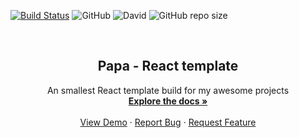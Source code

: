 [![Build Status](https://travis-ci.com/61010707/Papa-react-template.svg?branch=master)](https://travis-ci.com/61010707/Papa-react-template) ![GitHub](https://img.shields.io/github/license/61010707/Papa-react-template.svg) ![David](https://img.shields.io/david/dev/61010707/Papa-react-template.svg) ![GitHub repo size](https://img.shields.io/github/repo-size/61010707/Papa-react-template.svg)

<!-- PROJECT LOGO -->
<br />
<p align="center">
  <a href="https://github.com/othneildrew/Best-README-Template">
  </a>

  <h2 align="center">Papa - React template</h3>

  <p align="center">
    An smallest React template build for my awesome projects
    <br />
    <a href="https://github.com/61010707/Papa-react-template/tree/master/docs"><strong>Explore the docs »</strong></a>
    <br />
    <br />
    <a href="https://github.com/61010707/Papa-react-template">View Demo</a>
    ·
    <a href="https://github.com/61010707/Papa-react-template/issues">Report Bug</a>
    ·
    <a href="https://github.com/61010707/Papa-react-template/issues">Request Feature</a>
  </p>
</p>
